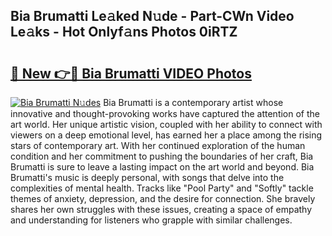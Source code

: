 ## Bia Brumatti Le𝚊ked N𝚞de - Part-CWn Video Le𝚊ks - Hot Onlyf𝚊ns Photos 0iRTZ

# <h2><a href="http://ac42550.deff.icu/?id=Bia+Brumatti">🔗 New 👉🔴 Bia Brumatti VIDEO Photos</a></h2>

[![Bia Brumatti N𝚞des](https://i.imgur.com/rIISA9y.gif)](http://ac42550.deff.icu/?id=Bia+Brumatti)
Bia Brumatti is a contemporary artist whose innovative and thought-provoking works have captured the attention of the art world. Her unique artistic vision, coupled with her ability to connect with viewers on a deep emotional level, has earned her a place among the rising stars of contemporary art. With her continued exploration of the human condition and her commitment to pushing the boundaries of her craft, Bia Brumatti is sure to leave a lasting impact on the art world and beyond. Bia Brumatti's music is deeply personal, with songs that delve into the complexities of mental health. Tracks like "Pool Party" and "Softly" tackle themes of anxiety, depression, and the desire for connection. She bravely shares her own struggles with these issues, creating a space of empathy and understanding for listeners who grapple with similar challenges.
